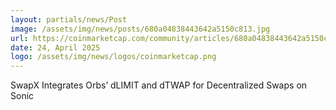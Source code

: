 ```yaml
---
layout: partials/news/Post
image: /assets/img/news/posts/680a04838443642a5150c813.jpg
url: https://coinmarketcap.com/community/articles/680a04838443642a5150c813/
date: 24, April 2025
logo: /assets/img/news/logos/coinmarketcap.png
---
```


SwapX Integrates Orbs’ dLIMIT and dTWAP for Decentralized Swaps on Sonic
